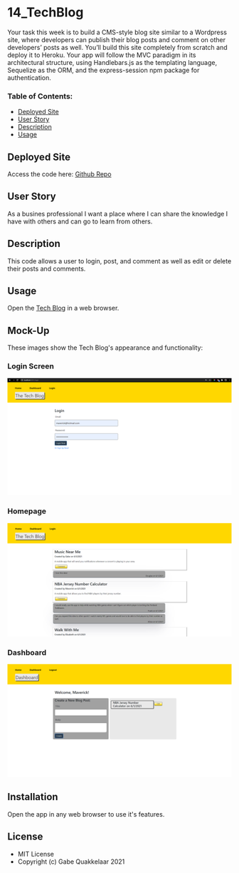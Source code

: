 # 14_TechBlog
Your task this week is to build a CMS-style blog site similar to a Wordpress site, where developers can publish their blog posts and comment on other developers’ posts as well. You’ll build this site completely from scratch and deploy it to Heroku. Your app will follow the MVC paradigm in its architectural structure, using Handlebars.js as the templating language, Sequelize as the ORM, and the express-session npm package for authentication.

### Table of Contents:

- [Deployed Site](#deployed-site)
- [User Story](#user-story)
- [Description](#description)
- [Usage](#Usage)

## Deployed Site

Access the code here: [Github Repo](https://github.com/GQuak/14_TechBlog)

## User Story

As a busines professional I want a place where I can share the knowledge I have with others and can go to learn from others. 

## Description

This code allows a user to login, post, and comment as well as edit or delete their posts and comments.

## Usage

Open the [Tech Blog](https://rocky-cove-74493.herokuapp.com/) in a web browser.

## Mock-Up

These images show the Tech Blog's appearance and functionality:
### Login Screen
![Sign in](./public/images/login.png)

### Homepage
![Blog Feed](./public/images/home.png)

### Dashboard
![My Dashboard](./public/images/dashboard.png)

## Installation

Open the app in any web browser to use it's features.

## License

- MIT License
- Copyright (c) Gabe Quakkelaar 2021
